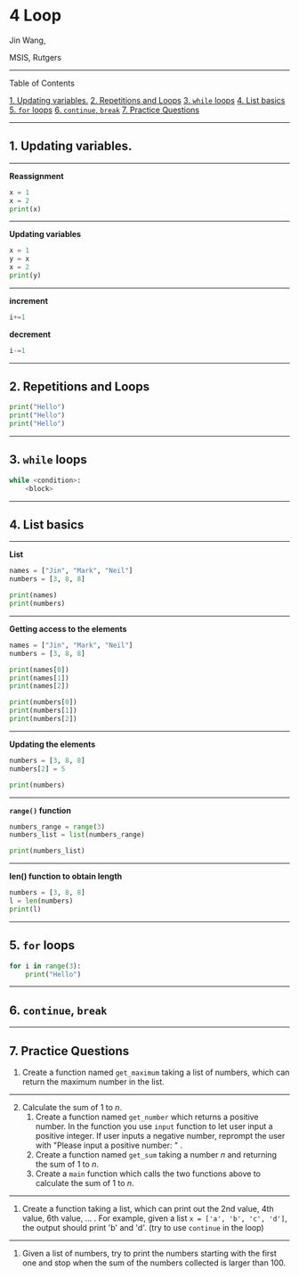 
# 4 Loop

Jin Wang, 

MSIS, Rutgers


---

Table of Contents

[1. Updating variables.](#1.%20Updating%20variables.)
[2. Repetitions and Loops](#2.%20Repetitions%20and%20Loops)
[3. `while` loops](#3.%20%60while%60%20loops)
[4. List basics](#4.%20List%20basics)
[5. `for` loops](#5.%20%60for%60%20loops)
[6. `continue`, `break`](#6.%20%60continue%60,%20%60break%60)
[7. Practice Questions](#7.%20Practice%20Questions)



---
## 1. Updating variables.

---

**Reassignment**
```python
x = 1
x = 2
print(x)
```

---

**Updating variables**

```python
x = 1
y = x
x = 2
print(y)
```

---
**increment**

```python
i+=1
```

**decrement**
```python
i-=1
```
---
## 2. Repetitions and Loops

```python
print("Hello")
print("Hello")
print("Hello")
```

---

## 3. `while` loops


```python
while <condition>:
	<block>
```


---

## 4. List basics

---
**List**

```python
names = ["Jin", "Mark", "Neil"]
numbers = [3, 8, 8]

print(names)
print(numbers)
```

---
**Getting access to the elements**
```python
names = ["Jin", "Mark", "Neil"]
numbers = [3, 8, 8]

print(names[0])
print(names[1])
print(names[2])

print(numbers[0])
print(numbers[1])
print(numbers[2])
```

---
**Updating the elements**
```python
numbers = [3, 8, 8]
numbers[2] = 5

print(numbers)
```

---
**`range()` function**

```python
numbers_range = range(3)
numbers_list = list(numbers_range)

print(numbers_list)
```
---
**len() function to obtain length**

```python
numbers = [3, 8, 8]
l = len(numbers)
print(l)
```

---
## 5. `for` loops



```python
for i in range(3):
	print("Hello")
```


---


## 6. `continue`, `break`


---

## 7. Practice Questions


1. Create a function named `get_maximum` taking a list of numbers, which can return the maximum number in the list.

---
2. Calculate the sum of  1 to $n$.
	1. Create a function named `get_number` which returns a positive number. In the function you use `input` function to let user input a positive integer. If user inputs a negative number, reprompt the user with "Please input a positive number: " .
	2. Create a function named `get_sum` taking a number $n$ and returning the sum of 1 to  $n$.
	3. Create a `main` function which calls the two functions above to calculate the sum of 1 to $n$.
---
1. Create a function taking a list, which can print out the 2nd value, 4th value, 6th value, ... . For example, given a list `x = ['a', 'b', 'c', 'd']`, the output should print 'b' and 'd'. (try to use `continue` in the loop)
---
1. Given a list of numbers, try to print the numbers starting with the first one and stop when the sum of the numbers collected is larger than 100.